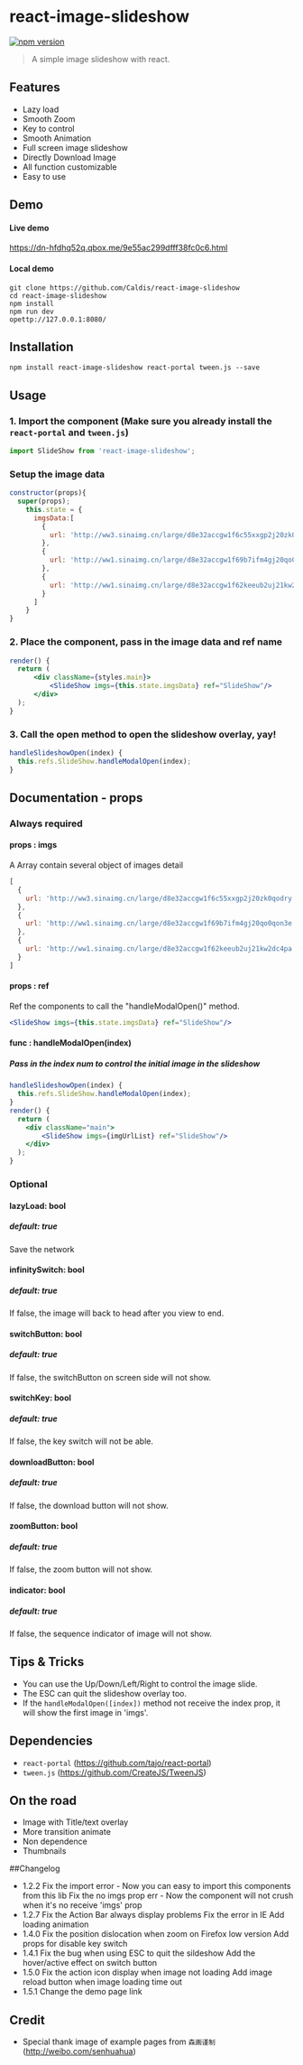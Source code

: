 react-image-slideshow
=====================
[![npm version](https://img.shields.io/npm/v/npm.svg)](https://www.npmjs.com/package/react-image-slideshow)
> A simple image slideshow with react.



## Features
- Lazy load
- Smooth Zoom
- Key to control
- Smooth Animation
- Full screen image slideshow
- Directly Download Image
- All function customizable
- Easy to use



## Demo
#### Live demo
https://dn-hfdhq52q.qbox.me/9e55ac299dfff38fc0c6.html
#### Local demo
```shell
git clone https://github.com/Caldis/react-image-slideshow
cd react-image-slideshow
npm install
npm run dev
opettp://127.0.0.1:8080/
```
 
 
## Installation
```shell
npm install react-image-slideshow react-portal tween.js --save
```



## Usage
### 1. Import the component (Make sure you already install the ```react-portal``` and ```tween.js```)
```jsx
import SlideShow from 'react-image-slideshow';
```
### Setup the image data
```jsx
constructor(props){
  super(props);
    this.state = {
      imgsData:[
        {
          url: 'http://ww3.sinaimg.cn/large/d8e32accgw1f6c55xxgp2j20zk0qodry.jpg'
        },
        {
          url: 'http://ww1.sinaimg.cn/large/d8e32accgw1f69b7ifm4gj20qo0qon3e.jpg'
        },
        {
          url: 'http://ww1.sinaimg.cn/large/d8e32accgw1f62keeub2uj21kw2dc4pa.jpg'
        }
      ]
    }
}
```
### 2. Place the component, pass in the image data and ref name
```jsx
render() {
  return (
      <div className={styles.main}>
          <SlideShow imgs={this.state.imgsData} ref="SlideShow"/>
      </div>
  );
}
```
### 3. Call the open method to open the slideshow overlay, yay!
```jsx
handleSlideshowOpen(index) {
  this.refs.SlideShow.handleModalOpen(index);
}
```



## Documentation - props
### Always required
#### props : imgs
A Array contain several object of images detail
```jsx
[
  {
    url: 'http://ww3.sinaimg.cn/large/d8e32accgw1f6c55xxgp2j20zk0qodry.jpg'
  },
  {
    url: 'http://ww1.sinaimg.cn/large/d8e32accgw1f69b7ifm4gj20qo0qon3e.jpg'
  },
  {
    url: 'http://ww1.sinaimg.cn/large/d8e32accgw1f62keeub2uj21kw2dc4pa.jpg'
  }
]
```
#### props : ref
Ref the components to call the "handleModalOpen()" method.
```jsx
<SlideShow imgs={this.state.imgsData} ref="SlideShow"/>
```
#### func : handleModalOpen(index)
##### Pass in the index num to control the initial image in the slideshow
```jsx
handleSlideshowOpen(index) {
  this.refs.SlideShow.handleModalOpen(index);
}
render() {
  return (
    <div className="main">
        <SlideShow imgs={imgUrlList} ref="SlideShow"/>
    </div>
  );
}
```
### Optional
#### lazyLoad: bool
##### default: true
Save the network
#### infinitySwitch: bool
##### default: true
If false, the image will back to head after you view to end.
#### switchButton: bool
##### default: true
If false, the switchButton on screen side will not show.
#### switchKey: bool
##### default: true
If false, the key switch will not be able.
#### downloadButton: bool
##### default: true
If false, the download button will not show.
#### zoomButton: bool
##### default: true
If false, the zoom button will not show.
#### indicator: bool
##### default: true
If false, the sequence indicator of image will not show.



## Tips & Tricks
- You can use the Up/Down/Left/Right to control the image slide.
- The ESC can quit the slideshow overlay too.
- If the ```handleModalOpen([index])``` method not receive the index prop, it will show the first image in 'imgs'.



## Dependencies
- ```react-portal``` (https://github.com/tajo/react-portal)
- ```tween.js``` (https://github.com/CreateJS/TweenJS)



## On the road
- Image with Title/text overlay
- More transition animate
- Non dependence
- Thumbnails



##Changelog
- 1.2.2
Fix the import error     - Now you can easy to import this components from this lib
Fix the no imgs prop err - Now the component will not crush when it's no receive 'imgs' prop
- 1.2.7
Fix the Action Bar always display problems
Fix the error in IE
Add loading animation
- 1.4.0
Fix the position dislocation when zoom on Firefox low version
Add props for disable key switch
- 1.4.1
Fix the bug when using ESC to quit the sildeshow
Add the hover/active effect on switch button
- 1.5.0
Fix the action icon display when image not loading
Add image reload button when image loading time out
- 1.5.1
Change the demo page link

## Credit
- Special thank image of example pages from ```森画谨制```(http://weibo.com/senhuahua)